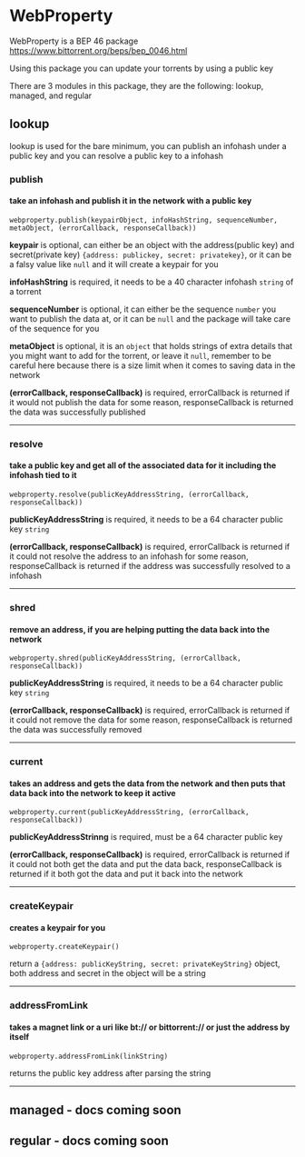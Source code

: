 # WebProperty

WebProperty is a BEP 46 package
https://www.bittorrent.org/beps/bep_0046.html

Using this package you can update your torrents by using a public key

There are 3 modules in this package, they are the following: lookup, managed, and regular

## lookup
lookup is used for the bare minimum, you can publish an infohash under a public key and you can resolve a public key to a infohash<br />

### publish
#### take an infohash and publish it in the network with a public key<br />

`webproperty.publish(keypairObject, infoHashString, sequenceNumber, metaObject, (errorCallback, responseCallback))`<br />

**keypair** is optional, can either be an object with the address(public key) and secret(private key) `{address: publickey, secret: privatekey}`, or it can be a falsy value like `null` and it will create a keypair for you<br />

**infoHashString** is required, it needs to be a 40 character infohash `string` of a torrent<br />

**sequenceNumber** is optional, it can either be the sequence `number` you want to publish the data at, or it can be `null` and the package will take care of the sequence for you<br />

**metaObject** is optional, it is an `object` that holds strings of extra details that you might want to add for the torrent, or leave it `null`, remember to be careful here because there is a size limit when it comes to saving data in the network<br />

**(errorCallback, responseCallback)** is required, errorCallback is returned if it would not publish the data for some reason, responseCallback is returned the data was successfully published<br />

--------------------------

### resolve
#### take a public key and get all of the associated data for it including the infohash tied to it<br />

`webproperty.resolve(publicKeyAddressString, (errorCallback, responseCallback))`<br />

**publicKeyAddressString** is required, it needs to be a 64 character public key `string`<br />

**(errorCallback, responseCallback)** is required, errorCallback is returned if it could not resolve the address to an infohash for some reason, responseCallback is returned if the address was successfully resolved to a infohash<br />

--------------------------------

### shred
#### remove an address, if you are helping putting the data back into the network<br />

`webproperty.shred(publicKeyAddressString, (errorCallback, responseCallback))`<br />

**publicKeyAddressString** is required, it needs to be a 64 character public key `string`<br />

**(errorCallback, responseCallback)** is required, errorCallback is returned if it could not remove the data for some reason, responseCallback is returned the data was successfully removed<br />

------------------------------------

### current
#### takes an address and gets the data from the network and then puts that data back into the network to keep it active<br />

`webproperty.current(publicKeyAddressString, (errorCallback, responseCallback))`<br />

**publicKeyAddressStrinng** is required, must be a 64 character public key<br />

**(errorCallback, responseCallback)** is required, errorCallback is returned if it could not both get the data and put the data back, responseCallback is returned if it both got the data and put it back into the network<br />

-------------------------------------------

### createKeypair
#### creates a keypair for you<br />

`webproperty.createKeypair()`<br />

return a `{address: publicKeyString, secret: privateKeyString}` object, both address and secret in the object will be a string<br />

----------------------------------------------

### addressFromLink
#### takes a magnet link or a uri like bt:// or bittorrent:// or just the address by itself<br />

`webproperty.addressFromLink(linkString)`<br />

returns the public key address after parsing the string<br />

-------------------------------------------------

## managed - docs coming soon

## regular - docs coming soon